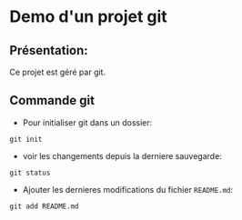 # Demo d'un projet git

## Présentation:
Ce projet est géré par git.

## Commande git
* Pour initialiser git dans un dossier:
```
git init
```

* voir les changements depuis la derniere sauvegarde:
```
git status
```

* Ajouter les dernieres modifications du fichier `README.md`:
```
git add README.md
```
